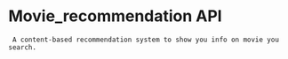 # Movie_recommendation API 
     A content-based recommendation system to show you info on movie you search.
